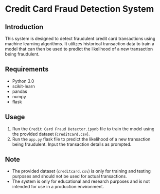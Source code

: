 # Credit Card Fraud Detection System

## Introduction
This system is designed to detect fraudulent credit card transactions using machine learning algorithms. It utilizes historical transaction data to train a model that can then be used to predict the likelihood of a new transaction being fraudulent.

## Requirements
- Python 3.0
- scikit-learn
- pandas
- numpy
- flask

## Usage
1. Run the `Credit Card Fraud Detector.ipynb` file to train the model using the provided dataset (`creditcard.csv`).
2. Run the `app.py` flask file to predict the likelihood of a new transaction being fraudulent. Input the transaction details as prompted.

## Note
- The provided dataset (`creditcard.csv`) is only for training and testing purposes and should not be used for actual transactions.
- The system is only for educational and research purposes and is not intended for use in a production environment.
